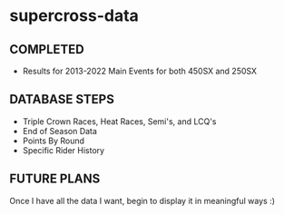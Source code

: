 # supercross-data
## COMPLETED
* Results for 2013-2022 Main Events for both 450SX and 250SX
## DATABASE STEPS
* Triple Crown Races, Heat Races, Semi's, and LCQ's
* End of Season Data
* Points By Round
* Specific Rider History

## FUTURE PLANS
Once I have all the data I want, begin to display it in meaningful ways :)


